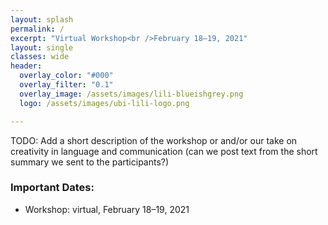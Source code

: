 ```yaml
---
layout: splash
permalink: /
excerpt: "Virtual Workshop<br />February 18–19, 2021"
layout: single
classes: wide
header:
  overlay_color: "#000"
  overlay_filter: "0.1"
  overlay_image: /assets/images/lili-blueishgrey.png
  logo: /assets/images/ubi-lili-logo.png

---
```


TODO: Add a short description of the workshop or and/or our take on creativity in language and communication (can we post text from the short summary we sent to the participants?)


### Important Dates:

* Workshop: virtual, February 18–19, 2021


